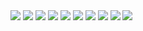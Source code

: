 <!-- Looking Them in the Eye -->
<!-- 2020-12-25 -->

<img src="img/2020-12-25-looking-them-in-the-eye/panel1.png" class="image-500" />
<img src="img/2020-12-25-looking-them-in-the-eye/panel2.png" class="image-500" />
<img src="img/2020-12-25-looking-them-in-the-eye/panel3.png" class="image-500" />
<img src="img/2020-12-25-looking-them-in-the-eye/panel4.png" class="image-500" />
<img src="img/2020-12-25-looking-them-in-the-eye/panel5.png" class="image-500" />
<img src="img/2020-12-25-looking-them-in-the-eye/panel6.png" class="image-500" />
<img src="img/2020-12-25-looking-them-in-the-eye/panel7.png" class="image-500" />
<img src="img/2020-12-25-looking-them-in-the-eye/panel8.png" class="image-500" />
<img src="img/2020-12-25-looking-them-in-the-eye/panel9.png" class="image-500" />
<img src="img/2020-12-25-looking-them-in-the-eye/panel10.png" class="image-500" />
